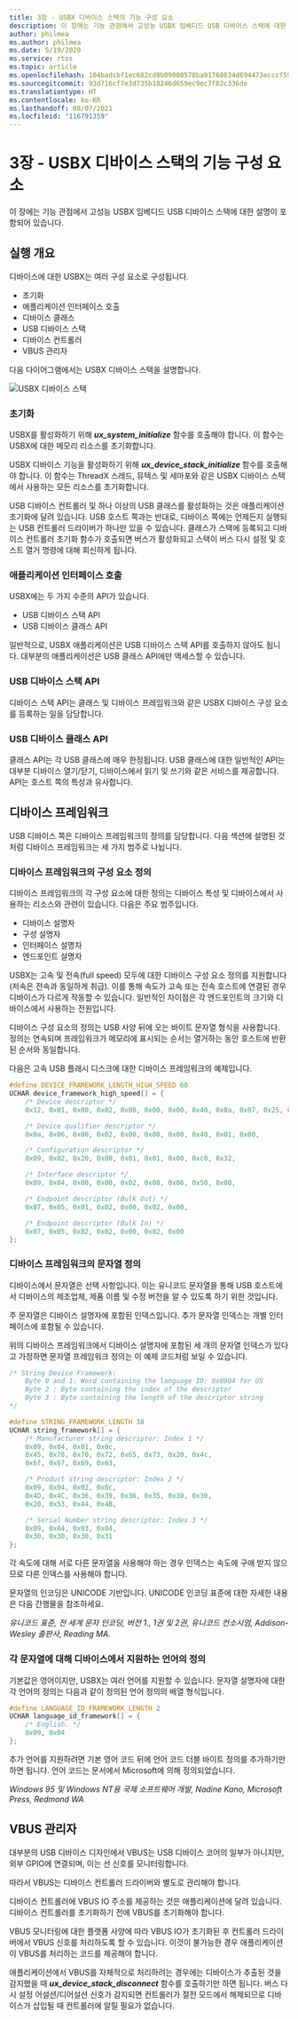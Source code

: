 ```yaml
---
title: 3장 - USBX 디바이스 스택의 기능 구성 요소
description: 이 장에는 기능 관점에서 고성능 USBX 임베디드 USB 디바이스 스택에 대한 설명이 포함되어 있습니다.
author: philmea
ms.author: philmea
ms.date: 5/19/2020
ms.service: rtos
ms.topic: article
ms.openlocfilehash: 104badcbf1ec682cd8b09008578ba91768834d694473ecccf59e35637dfd9f3c
ms.sourcegitcommit: 93d716cf7e3d735b18246d659ec9ec7f82c336de
ms.translationtype: HT
ms.contentlocale: ko-KR
ms.lasthandoff: 08/07/2021
ms.locfileid: "116791359"
---
```

# <a name="chapter-3---functional-components-of-usbx-device-stack"></a>3장 - USBX 디바이스 스택의 기능 구성 요소

이 장에는 기능 관점에서 고성능 USBX 임베디드 USB 디바이스 스택에 대한 설명이 포함되어 있습니다.

## <a name="execution-overview"></a>실행 개요

디바이스에 대한 USBX는 여러 구성 요소로 구성됩니다.

- 초기화
- 애플리케이션 인터페이스 호출
- 디바이스 클래스
- USB 디바이스 스택
- 디바이스 컨트롤러
- VBUS 관리자

다음 다이어그램에서는 USBX 디바이스 스택을 설명합니다.

![USBX 디바이스 스택](media/usbx-device-stack/usbx-device-stack.png)

### <a name="initialization"></a>초기화

USBX를 활성화하기 위해 ***ux_system_initialize*** 함수를 호출해야 합니다. 이 함수는 USBX에 대한 메모리 리소스를 초기화합니다.

USBX 디바이스 기능을 활성화하기 위해 ***ux_device_stack_initialize*** 함수를 호출해야 합니다. 이 함수는 ThreadX 스레드, 뮤텍스 및 세마포와 같은 USBX 디바이스 스택에서 사용하는 모든 리소스를 초기화합니다.

USB 디바이스 컨트롤러 및 하나 이상의 USB 클래스를 활성화하는 것은 애플리케이션 초기화에 달려 있습니다. USB 호스트 쪽과는 반대로, 디바이스 쪽에는 언제든지 실행되는 USB 컨트롤러 드라이버가 하나만 있을 수 있습니다. 클래스가 스택에 등록되고 디바이스 컨트롤러 초기화 함수가 호출되면 버스가 활성화되고 스택이 버스 다시 설정 및 호스트 열거 명령에 대해 회신하게 됩니다.

### <a name="application-interface-calls"></a>애플리케이션 인터페이스 호출

USBX에는 두 가지 수준의 API가 있습니다.

- USB 디바이스 스택 API
- USB 디바이스 클래스 API

일반적으로, USBX 애플리케이션은 USB 디바이스 스택 API를 호출하지 않아도 됩니다. 대부분의 애플리케이션은 USB 클래스 API에만 액세스할 수 있습니다.

### <a name="usb-device-stack-apis"></a>USB 디바이스 스택 API

디바이스 스택 API는 클래스 및 디바이스 프레임워크와 같은 USBX 디바이스 구성 요소를 등록하는 일을 담당합니다.

### <a name="usb-device-class-apis"></a>USB 디바이스 클래스 API

클래스 API는 각 USB 클래스에 매우 한정됩니다. USB 클래스에 대한 일반적인 API는 대부분 디바이스 열기/닫기, 디바이스에서 읽기 및 쓰기와 같은 서비스를 제공합니다. API는 호스트 쪽의 특성과 유사합니다.

## <a name="device-framework"></a>디바이스 프레임워크

USB 디바이스 쪽은 디바이스 프레임워크의 정의를 담당합니다. 다음 섹션에 설명된 것처럼 디바이스 프레임워크는 세 가지 범주로 나뉩니다.

### <a name="definition-of-the-components-of-the-device-framework"></a>디바이스 프레임워크의 구성 요소 정의

디바이스 프레임워크의 각 구성 요소에 대한 정의는 디바이스 특성 및 디바이스에서 사용하는 리소스와 관련이 있습니다. 다음은 주요 범주입니다.

- 디바이스 설명자
- 구성 설명자
- 인터페이스 설명자
- 엔드포인트 설명자

USBX는 고속 및 전속(full speed) 모두에 대한 디바이스 구성 요소 정의를 지원합니다(저속은 전속과 동일하게 취급). 이를 통해 속도가 고속 또는 전속 호스트에 연결된 경우 디바이스가 다르게 작동할 수 있습니다. 일반적인 차이점은 각 엔드포인트의 크기와 디바이스에서 사용하는 전원입니다.

디바이스 구성 요소의 정의는 USB 사양 뒤에 오는 바이트 문자열 형식을 사용합니다. 정의는 연속되며 프레임워크가 메모리에 표시되는 순서는 열거하는 동안 호스트에 반환된 순서와 동일합니다.

다음은 고속 USB 플래시 디스크에 대한 디바이스 프레임워크의 예제입니다.

```c
#define DEVICE_FRAMEWORK_LENGTH_HIGH_SPEED 60
UCHAR device_framework_high_speed[] = {
    /* Device descriptor */
    0x12, 0x01, 0x00, 0x02, 0x00, 0x00, 0x00, 0x40, 0x0a, 0x07, 0x25, 0x40, 0x01, 0x00, 0x01, 0x02, 0x03, 0x01,

    /* Device qualifier descriptor */
    0x0a, 0x06, 0x00, 0x02, 0x00, 0x00, 0x00, 0x40, 0x01, 0x00,

    /* Configuration descriptor */
    0x09, 0x02, 0x20, 0x00, 0x01, 0x01, 0x00, 0xc0, 0x32,

    /* Interface descriptor */
    0x09, 0x04, 0x00, 0x00, 0x02, 0x08, 0x06, 0x50, 0x00,

    /* Endpoint descriptor (Bulk Out) */
    0x07, 0x05, 0x01, 0x02, 0x00, 0x02, 0x00,

    /* Endpoint descriptor (Bulk In) */
    0x07, 0x05, 0x82, 0x02, 0x00, 0x02, 0x00
};
```

### <a name="definition-of-the-strings-of-the-device-framework"></a>디바이스 프레임워크의 문자열 정의

디바이스에서 문자열은 선택 사항입니다. 이는 유니코드 문자열을 통해 USB 호스트에서 디바이스의 제조업체, 제품 이름 및 수정 버전을 알 수 있도록 하기 위한 것입니다.

주 문자열은 디바이스 설명자에 포함된 인덱스입니다. 추가 문자열 인덱스는 개별 인터페이스에 포함될 수 있습니다.

위의 디바이스 프레임워크에서 디바이스 설명자에 포함된 세 개의 문자열 인덱스가 있다고 가정하면 문자열 프레임워크 정의는 이 예제 코드처럼 보일 수 있습니다.

```c
/* String Device Framework:
    Byte 0 and 1: Word containing the language ID: 0x0904 for US
    Byte 2 : Byte containing the index of the descriptor
    Byte 3 : Byte containing the length of the descriptor string
*/

#define STRING_FRAMEWORK_LENGTH 38
UCHAR string_framework[] = {
    /* Manufacturer string descriptor: Index 1 */
    0x09, 0x04, 0x01, 0x0c,
    0x45, 0x78, 0x70, 0x72, 0x65, 0x73, 0x20, 0x4c,
    0x6f, 0x67, 0x69, 0x63,

    /* Product string descriptor: Index 2 */
    0x09, 0x04, 0x02, 0x0c,
    0x4D, 0x4C, 0x36, 0x39, 0x36, 0x35, 0x30, 0x30,
    0x20, 0x53, 0x44, 0x4B,

    /* Serial Number string descriptor: Index 3 */
    0x09, 0x04, 0x03, 0x04,
    0x30, 0x30, 0x30, 0x31
};
```

각 속도에 대해 서로 다른 문자열을 사용해야 하는 경우 인덱스는 속도에 구애 받지 않으므로 다른 인덱스를 사용해야 합니다.

문자열의 인코딩은 UNICODE 기반입니다. UNICODE 인코딩 표준에 대한 자세한 내용은 다음 간행물을 참조하세요.

*유니코드 표준, 전 세계 문자 인코딩, 버전 1., 1권 및 2권, 유니코드 컨소시엄, Addison-Wesley 출판사, Reading MA.*

### <a name="definition-of-the-languages-supported-by-the-device-for-each-string"></a>각 문자열에 대해 디바이스에서 지원하는 언어의 정의

기본값은 영어이지만, USBX는 여러 언어를 지원할 수 있습니다. 문자열 설명자에 대한 각 언어의 정의는 다음과 같이 정의된 언어 정의의 배열 형식입니다.

```c
#define LANGUAGE_ID_FRAMEWORK_LENGTH 2
UCHAR language_id_framework[] = {
    /* English. */
    0x09, 0x04
};
```

추가 언어를 지원하려면 기본 영어 코드 뒤에 언어 코드 더블 바이트 정의를 추가하기만 하면 됩니다. 언어 코드는 문서에서 Microsoft에 의해 정의되었습니다.

*Windows 95 및 Windows NT용 국제 소프트웨어 개발, Nadine Kano, Microsoft Press, Redmond WA*

## <a name="vbus-manager"></a>VBUS 관리자

대부분의 USB 디바이스 디자인에서 VBUS는 USB 디바이스 코어의 일부가 아니지만, 외부 GPIO에 연결되며, 이는 선 신호를 모니터링합니다.

따라서 VBUS는 디바이스 컨트롤러 드라이버와 별도로 관리해야 합니다.

디바이스 컨트롤러에 VBUS IO 주소를 제공하는 것은 애플리케이션에 달려 있습니다. 디바이스 컨트롤러를 초기화하기 전에 VBUS를 초기화해야 합니다.

VBUS 모니터링에 대한 플랫폼 사양에 따라 VBUS IO가 초기화된 후 컨트롤러 드라이버에서 VBUS 신호를 처리하도록 할 수 있습니다. 이것이 불가능한 경우 애플리케이션이 VBUS를 처리하는 코드를 제공해야 합니다.

애플리케이션에서 VBUS를 자체적으로 처리하려는 경우에는 디바이스가 추출된 것을 감지했을 때 ***ux_device_stack_disconnect*** 함수를 호출하기만 하면 됩니다. 버스 다시 설정 어설션/디어설션 신호가 감지되면 컨트롤러가 절전 모드에서 해제되므로 디바이스가 삽입될 때 컨트롤러에 알릴 필요가 없습니다.
